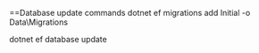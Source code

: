 
==Database update commands
dotnet ef migrations add Initial -o Data\Migrations

dotnet ef database update
